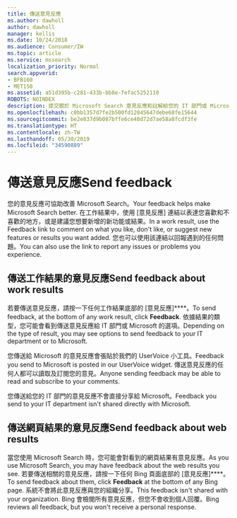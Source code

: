```yaml
---
title: 傳送意見反應
ms.author: dawholl
author: dawholl
manager: kellis
ms.date: 10/24/2018
ms.audience: Consumer/IW
ms.topic: article
ms.service: mssearch
localization_priority: Normal
search.appverid:
- BFB160
- MET150
ms.assetid: a51d395b-c281-433b-bb8e-fefac5252110
ROBOTS: NOINDEX
description: 提交關於 Microsoft Search 意見反應和註解給您的 IT 部門或 Microsoft
ms.openlocfilehash: c0bb1357d7fe2b500fd12045647debe68fe15644
ms.sourcegitcommit: be2e837d9b087bffe6ce40d72d7ae58a8fcdf3fe
ms.translationtype: HT
ms.contentlocale: zh-TW
ms.lasthandoff: 05/30/2019
ms.locfileid: "34590889"
---
```

# <a name="send-feedback"></a><span data-ttu-id="1cd92-103">傳送意見反應</span><span class="sxs-lookup"><span data-stu-id="1cd92-103">Send feedback</span></span>

<span data-ttu-id="1cd92-104">您的意見反應可協助改善 Microsoft Search。</span><span class="sxs-lookup"><span data-stu-id="1cd92-104">Your feedback helps make Microsoft Search better.</span></span> <span data-ttu-id="1cd92-105">在工作結果中，使用 [意見反應] 連結以表達您喜歡和不喜歡的地方，或是建議您想要新增的新功能或結果。</span><span class="sxs-lookup"><span data-stu-id="1cd92-105">In a work result, use the Feedback link to comment on what you like, don't like, or suggest new features or results you want added.</span></span> <span data-ttu-id="1cd92-106">您也可以使用該連結以回報遇到的任何問題。</span><span class="sxs-lookup"><span data-stu-id="1cd92-106">You can also use the link to report any issues or problems you experience.</span></span>
  
## <a name="send-feedback-about-work-results"></a><span data-ttu-id="1cd92-107">傳送工作結果的意見反應</span><span class="sxs-lookup"><span data-stu-id="1cd92-107">Send feedback about work results</span></span>

<span data-ttu-id="1cd92-108">若要傳送意見反應，請按一下任何工作結果底部的 [意見反應]\*\*\*\*。</span><span class="sxs-lookup"><span data-stu-id="1cd92-108">To send feedback, at the bottom of any work result, click **Feedback**.</span></span> <span data-ttu-id="1cd92-109">依據結果的類型，您可能會看到傳送意見反應給 IT 部門或 Microsoft 的選項。</span><span class="sxs-lookup"><span data-stu-id="1cd92-109">Depending on the type of result, you may see options to send feedback to your IT department or to Microsoft.</span></span>
  
<span data-ttu-id="1cd92-110">您傳送給 Microsoft 的意見反應會張貼於我們的 UserVoice 小工具。</span><span class="sxs-lookup"><span data-stu-id="1cd92-110">Feedback you send to Microsoft is posted in our UserVoice widget.</span></span> <span data-ttu-id="1cd92-111">傳送意見反應的任何人都可以讀取及訂閱您的意見。</span><span class="sxs-lookup"><span data-stu-id="1cd92-111">Anyone sending feedback may be able to read and subscribe to your comments.</span></span>
  
<span data-ttu-id="1cd92-112">您傳送給您的 IT 部門的意見反應不會直接分享給 Microsoft。</span><span class="sxs-lookup"><span data-stu-id="1cd92-112">Feedback you send to your IT department isn't shared directly with Microsoft.</span></span>
  
## <a name="send-feedback-about-web-results"></a><span data-ttu-id="1cd92-113">傳送網頁結果的意見反應</span><span class="sxs-lookup"><span data-stu-id="1cd92-113">Send feedback about web results</span></span>

<span data-ttu-id="1cd92-114">當您使用 Microsoft Search 時，您可能會對看到的網頁結果有意見反應。</span><span class="sxs-lookup"><span data-stu-id="1cd92-114">As you use Microsoft Search, you may have feedback about the web results you see.</span></span> <span data-ttu-id="1cd92-115">若要傳送相關的意見反應，請按一下任何 Bing 頁面底部的 [意見反應]\*\*\*\*。</span><span class="sxs-lookup"><span data-stu-id="1cd92-115">To send feedback about them, click **Feedback** at the bottom of any Bing page.</span></span> <span data-ttu-id="1cd92-116">系統不會將此意見反應與您的組織分享。</span><span class="sxs-lookup"><span data-stu-id="1cd92-116">This feedback isn't shared with your organization.</span></span> <span data-ttu-id="1cd92-117">Bing 會檢閱所有意見反應，但您不會收到個人回覆。</span><span class="sxs-lookup"><span data-stu-id="1cd92-117">Bing reviews all feedback, but you won't receive a personal response.</span></span> 

  

